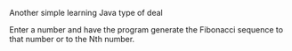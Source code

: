 Another simple learning Java type of deal

Enter a number and have the program generate the Fibonacci sequence to that number or to the Nth number.
